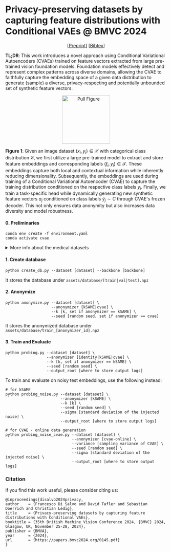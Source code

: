 # Privacy-preserving datasets by capturing feature distributions with Conditional VAEs @ BMVC 2024
<p align="center">
    [<a href="https://arxiv.org/abs/2408.00639">Preprint</a>]
    [<a href="#citation">Bibtex</a>]
  </p>

**TL;DR**: This work introduces a novel approach using Conditional Variational Autoencoders (CVAEs) trained on feature vectors extracted from large pre-trained vision foundation models. Foundation models effectively detect and represent complex patterns across diverse domains, allowing the CVAE to faithfully capture the embedding space of a given data distribution to generate (sample) a diverse, privacy-respecting and potentially unbounded set of synthetic feature vectors.

<p align="center">
   <img src="assets/images/pull_figure.png" alt="Pull Figure" height="150px">
</p>

**Figure 1**: Given an image dataset $(x_i,y_i) \in \mathcal{X}$ with categorical class distribution $\mathcal{C}$, we first utilize a large pre-trained model to extract and store feature embeddings and corresponding labels $(f_i,y_i) \in \mathcal{F}$. These embeddings capture both local and contextual information while inherently reducing dimensionality. Subsequently, the embeddings are used during training of a Conditional Variational Autoencoder (CVAE) to capture the training distribution conditioned on the respective class labels $y_i$. Finally, we train a task-specific head while dynamically generating new synthetic feature vectors $a_j$ conditioned on class labels $\tilde y_j \sim C$ through CVAE's frozen decoder. This not only ensures data anonymity but also increases data diversity and model robustness.

#### 0. Preliminaries

```
conda env create -f environment.yaml
conda activate cvae
```

<details close>
<summary>More info about the medical datasets</summary>
<br> 

MedMNIST & MedIMeta:
```
mkdir assets/data/medmnist
mkdir assets/data/medimeta

cd assets/data/medmnist 
wget https://zenodo.org/records/10519652/files/breastmnist_224.npz

cd ../medimeta
wget https://zenodo.org/records/7884735/files/organs_axial.zip
wget https://zenodo.org/records/7884735/files/skinl_derm.zip
unzip organs_axial.zip -d .
unzip skinl_derm.zip -d .
cd ../../../
```

⚠️ OCTL: Download the dataset from [this](https://data.mendeley.com/datasets/sncdhf53xc/4) link and preprocess it using the script in `assets/data/octdl/octdl_preprocessing.py`.
</details>


#### 1. Create database

```
python create_db.py --dataset [dataset] --backbone [backbone]
```

It stores the database under `assets/database/[train|val|test].npz`

#### 2. Anonymize

```
python anonymize.py --dataset [dataset] \ 
                    --anonymizer [kSAME|cvae] \
                    --k [k, set if anonymizer == kSAME] \
                    --seed [random seed, set if anonymizer == cvae]
```

It stores the anonymized database under `assets/database/train_[anonymizer_id].npz`

#### 3. Train and Evaluate

```
python probing.py --dataset [dataset] \
                  --anonymizer [identity|kSAME|cvae] \
                  --k [k, set if anonymizer == kSAME] \
                  --seed [random seed] \
                  --output_root [where to store output logs]
```

To train and evaluate on noisy test embeddings, use the following instead:

```
# for kSAME
python probing_noise.py --dataset [dataset] \ 
                        --anonymizer [kSAME] \ 
                        --k [k] \
                        --seed [random seed] \
                        --sigma [standard deviation of the injected noise] \
                        --output_root [where to store output logs]
```

```
# for CVAE - online data generation
python probing_noise_cvae.py --dataset [dataset] \ 
                             --anonymizer [cvae-online] \ 
                             --variance [sampling variance of CVAE] \
                             --seed [random seed] \
                             --sigma [standard deviation of the injected noise] \
                             --output_root [where to store output logs]
```

### Citation

If you find this work useful, please consider citing us:

```
@inproceedings{disalvo2024privacy,
author    = {Francesco Di Salvo and David Tafler and Sebastian Doerrich and Christian Ledig},
title     = {Privacy-preserving datasets by capturing feature distributions with Conditional VAEs},
booktitle = {35th British Machine Vision Conference 2024, {BMVC} 2024, Glasgow, UK, November 25-28, 2024},
publisher = {BMVA},
year      = {2024},
url       = {https://papers.bmvc2024.org/0145.pdf}
}
```

